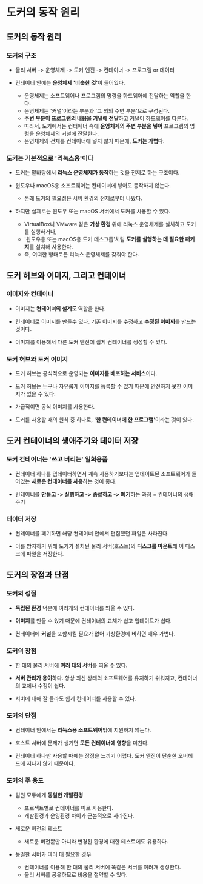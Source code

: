 # 도커의 동작 원리

## 도커의 동작 원리

### 도커의 구조

- 물리 서버 -> 운영체제 -> 도커 엔진 -> 컨테이너 -> 프로그램 or 데이터

- 컨테이너 안에는 <strong>운영체제 '비슷한 것'</strong>이 들어있다.
    - 운영체제는 소프트웨어나 프로그램의 명령을 하드웨어에 전달하는 역할을 한다.
    - 운영체제는 '커널'이라는 부분과 '그 외의 주변 부분'으로 구성된다.
    - <strong>주변 부분이 프로그램의 내용을 커널에 전달</strong>하고 커널이 하드웨어를 다룬다.
    - 따라서, 도커에서는 컨터에너 속에 <strong>운영체제의 주변 부분을 넣어</strong> 프로그램의 명령을 운영체제의 커널에 전달한다.
    - 운영체제의 전체를 컨테이너에 넣지 않기 때문에, <strong>도커는 가볍다</strong>.

### 도커는 기본적으로 '리눅스용'이다

- 도커는 밑바탕에서 <strong>리눅스 운영체제가 동작</strong>하는 것을 전제로 하는 구조이다.

- 윈도우나 macOS용 소프트웨어는 컨테이너에 넣어도 동작하지 않는다.
    - 본래 도커의 필요성은 서버 환경의 전제로부터 나왔다.

- 하지만 실제로는 윈도우 또는 macOS 서버에서 도커를 사용할 수 있다.
    - VirtualBox나 VMware 같은 <strong>가상 환경 </strong>위에 리눅스 운영체제를 설치하고 도커를 실행하거나,
    - '윈도우용 또는 macOS용 도커 데스크톱'처럼 <strong>도커를 실행하는 데 필요한 패키지</strong>를 설치해 사용한다.
    - 즉, 어떠한 형태로든 리눅스 운영체제를 갖춰야 한다.

## 도커 허브와 이미지, 그리고 컨테이너

### 이미지와 컨테이너

- 이미지는 <strong>컨테이너의 설계도</strong> 역할을 한다.

- 컨테이너로 이미지를 만들수 있다. 기존 이미지를 수정하고 <strong>수정된 이미지</strong>를 만드는 것이다.

- 이미지를 이용해서 다른 도커 엔진에 쉽게 컨테이너를 생성할 수 있다.

### 도커 허브와 도커 이미지

- 도커 허브는 공식적으로 운영되는 <strong>이미지를 배포하는 서비스</strong>이다.

- 도커 허브는 누구나 자유롭게 이미지를 등록할 수 있기 때문에 안전하지 못한 이미지가 있을 수 있다.

- 가급적이면 공식 이미지를 사용한다.

- 도커를 사용할 때의 원칙 중 하나로, <strong>'한 컨테이너에 한 프로그램'</strong>이라는 것이 있다.

## 도커 컨테이너의 생애주기와 데이터 저장

### 도커 컨테이너는 '쓰고 버리는' 일회용품

- 컨테이너 하나를 업데이터하면서 계속 사용하기보다는 업데이트된 소프트웨어가 들어있는 <strong>새로운 컨테이너를 사용</strong>하는 것이 좋다.

- 컨테이너를 <strong>만들고 -> 실행하고 -> 종료하고 -> 폐기</strong>하는 과정 = 컨테이너의 생애주기

### 데이터 저장

- 컨테이너를 폐기하면 해당 컨테이너 안에서 편집했던 파일은 사라진다.

- 이를 방지하기 위해 도커가 설치된 물리 서버(호스트)의 <strong>디스크를 마운트</strong>해 이 디스크에 파일을 저장한다.

## 도커의 장점과 단점

### 도커의 성질

- <strong>독립된 환경</strong> 덕분에 여러개의 컨테이너를 띄울 수 있다.

- <strong>이미지</strong>를 만들 수 있기 때문에 컨테이너의 교체가 쉽고 업데이트가 쉽다.

- 컨테이너에 <strong>커널</strong>을 포함시킬 필요가 없어 가상환경에 비하면 매우 가볍다.

### 도커의 장점

- 한 대의 물리 서버에 <strong>여러 대의 서버</strong>를 띄울 수 있다.

- <strong>서버 관리가 용이</strong>하다. 항상 최신 상태의 소프트웨어를 유지하기 쉬워지고, 컨테이너의 교체나 수정이 쉽다.

- 서버에 대해 잘 몰라도 쉽게 컨테이너를 사용할 수 있다.

### 도커의 단점

- 컨테이너 안에서는 <strong>리눅스용 소프트웨어</strong>밖에 지원하지 않는다.

- 호스트 서버에 문제가 생기면 <strong>모든 컨테이너에 영향</strong>을 미친다.

- 컨테이너 하나만 사용할 때에는 장점을 느끼기 어렵다. 도커 엔진이 단순한 오버헤드에 지나지 않기 때문이다.

### 도커의 주 용도

- 팀원 모두에게 <strong>동일한 개발환경</strong>
    - 프로젝트별로 컨테이너를 따로 사용한다.
    - 개발환경과 운영환경 차이가 근본적으로 사라진다.


- 새로운 버전의 테스트
    - 새로운 버전뿐만 아니라 변경된 환경에 대한 테스트에도 유용하다.

- 동일한 서버가 여러 대 필요한 경우
    - 컨테이너를 이용해 한 대의 물리 서버에 똑같은 서버를 여러개 생성한다.
    - 물리 서버를 공유하므로 비용을 절약할 수 있다.
